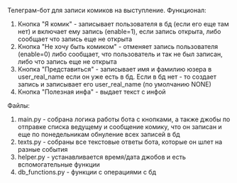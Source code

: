 Телеграм-бот для записи комиков на выступление.
Функционал:
1. Кнопка "Я комик" - записывает пользователя в бд (если его еще там нет) и включает ему запись (enable=1), если запись открыта, либо сообщает что запись еще не открыта
2. Кнопка "Не хочу быть комиком" - отменяет запись пользователя (enable=0) либо сообщает, что пользователь и так не был записан, либо что запись еще не открыта
3. Кнопка "Представиться" - записывает имя и фамилию юзера в user_real_name если он уже есть в бд. Если в бд нет - то создает запись и записывает его user_real_name (по умолчанию NONE)
4. Кнопка "Полезная инфа" - выдает текст с инфой

Файлы:

1. main.py - собрана логика работы бота с кнопками, а также джобы по отправке списка ведущему и сообщение комику, что он записан и еще по понедельникам обнуление всех записей в бд
2. texts.py - собраны все текстовые ответы бота, которые он шлет на разные события
3. helper.py - устанавливается время/дата джобов и есть вспомогательные функции
4. db_functions.py - функции с операциями с бд
